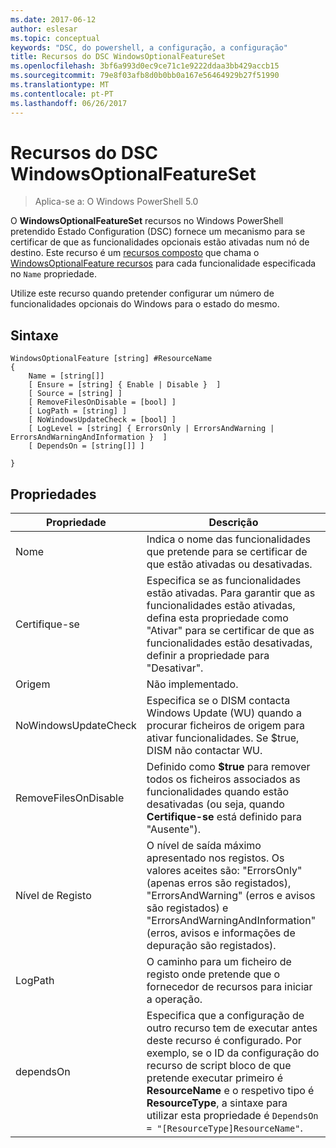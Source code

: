 ```yaml
---
ms.date: 2017-06-12
author: eslesar
ms.topic: conceptual
keywords: "DSC, do powershell, a configuração, a configuração"
title: Recursos do DSC WindowsOptionalFeatureSet
ms.openlocfilehash: 3bf6a993d0ec9ce71c1e9222ddaa3bb429accb15
ms.sourcegitcommit: 79e8f03afb8d0b0bb0a167e56464929b27f51990
ms.translationtype: MT
ms.contentlocale: pt-PT
ms.lasthandoff: 06/26/2017
---
```

# <a name="dsc-windowsoptionalfeatureset-resource"></a>Recursos do DSC WindowsOptionalFeatureSet

> Aplica-se a: O Windows PowerShell 5.0

O **WindowsOptionalFeatureSet** recursos no Windows PowerShell pretendido Estado Configuration (DSC) fornece um mecanismo para se certificar de que as funcionalidades opcionais estão ativadas num nó de destino. Este recurso é um [recursos composto](authoringResourceComposite.md) que chama o [WindowsOptionalFeature recursos](windowsOptionalFeatureResource.md) para cada funcionalidade especificada no `Name` propriedade.

Utilize este recurso quando pretender configurar um número de funcionalidades opcionais do Windows para o estado do mesmo.

## <a name="syntax"></a>Sintaxe

```
WindowsOptionalFeature [string] #ResourceName
{
    Name = [string[]]
    [ Ensure = [string] { Enable | Disable }  ]
    [ Source = [string] ] 
    [ RemoveFilesOnDisable = [bool] ]  
    [ LogPath = [string] ]
    [ NoWindowsUpdateCheck = [bool] ]
    [ LogLevel = [string] { ErrorsOnly | ErrorsAndWarning | ErrorsAndWarningAndInformation }  ]
    [ DependsOn = [string[]] ]
    
}
```

## <a name="properties"></a>Propriedades

|  Propriedade  |  Descrição   | 
|---|---| 
| Nome| Indica o nome das funcionalidades que pretende para se certificar de que estão ativadas ou desativadas.| 
| Certifique-se| Especifica se as funcionalidades estão ativadas. Para garantir que as funcionalidades estão ativadas, defina esta propriedade como "Ativar" para se certificar de que as funcionalidades estão desativadas, definir a propriedade para "Desativar".|
| Origem| Não implementado.|
| NoWindowsUpdateCheck| Especifica se o DISM contacta Windows Update (WU) quando a procurar ficheiros de origem para ativar funcionalidades. Se $true, DISM não contactar WU.|
| RemoveFilesOnDisable| Definido como **$true** para remover todos os ficheiros associados as funcionalidades quando estão desativadas (ou seja, quando **Certifique-se** está definido para "Ausente").|
| Nível de Registo| O nível de saída máximo apresentado nos registos. Os valores aceites são: "ErrorsOnly" (apenas erros são registados), "ErrorsAndWarning" (erros e avisos são registados) e "ErrorsAndWarningAndInformation" (erros, avisos e informações de depuração são registados).|
| LogPath| O caminho para um ficheiro de registo onde pretende que o fornecedor de recursos para iniciar a operação.| 
| dependsOn| Especifica que a configuração de outro recurso tem de executar antes deste recurso é configurado. Por exemplo, se o ID da configuração do recurso de script bloco de que pretende executar primeiro é __ResourceName__ e o respetivo tipo é __ResourceType__, a sintaxe para utilizar esta propriedade é `DependsOn = "[ResourceType]ResourceName"`.| 
 



